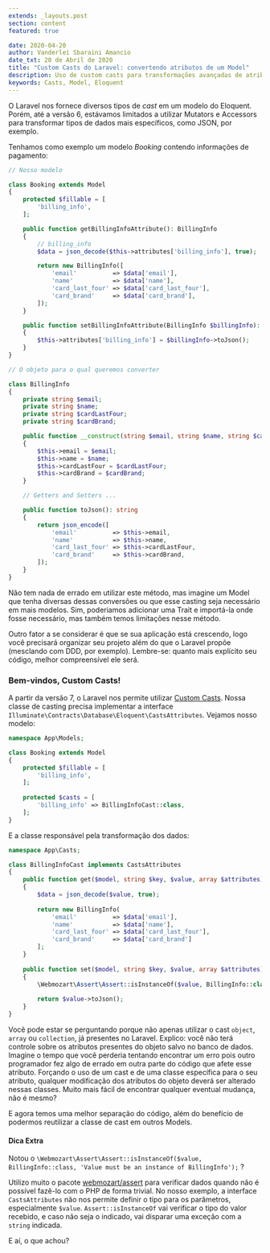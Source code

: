 ```yaml
---
extends: _layouts.post
section: content
featured: true

date: 2020-04-20
author: Vanderlei Sbaraini Amancio
date_txt: 20 de Abril de 2020
title: "Custom Casts do Laravel: convertendo atributos de um Model"
description: Uso de custom casts para transformações avançadas de atributos em modelos do Eloquent.
keywords: Casts, Model, Eloquent
---
```


O Laravel nos fornece diversos tipos de _cast_ em um modelo do Eloquent. Porém, até a versão 6, estávamos limitados a utilizar Mutators e Accessors para transformar tipos de dados mais específicos, como JSON, por exemplo.

Tenhamos como exemplo um modelo _Booking_ contendo informações de pagamento:

```php
// Nosso modelo

class Booking extends Model
{
    protected $fillable = [
        'billing_info',
    ];

    public function getBillingInfoAttribute(): BillingInfo
    {
        // billing_info
        $data = json_decode($this->attributes['billing_info'], true);

        return new BillingInfo([
            'email'          => $data['email'],
            'name'           => $data['name'],
            'card_last_four' => $data['card_last_four'],
            'card_brand'     => $data['card_brand'],
        ]);
    }

    public function setBillingInfoAttribute(BillingInfo $billingInfo): void
    {
        $this->attributes['billing_info'] = $billingInfo->toJson();
    }
}
```

```php
// O objeto para o qual queremos converter

class BillingInfo
{
    private string $email;
    private string $name;
    private string $cardLastFour;
    private string $cardBrand;

    public function __construct(string $email, string $name, string $cardLastFour, string $cardBrand)
    {
        $this->email = $email;
        $this->name = $name;
        $this->cardLastFour = $cardLastFour;
        $this->cardBrand = $cardBrand;
    }

    // Getters and Setters ...

    public function toJson(): string
    {
        return json_encode([
            'email'          => $this->email,
            'name'           => $this->name,
            'card_last_four' => $this->cardLastFour,
            'card_brand'     => $this->cardBrand,
        ]);
    }
}
```

Não tem nada de errado em utilizar este método, mas imagine um Model que tenha diversas dessas conversões ou que esse casting seja necessário em mais modelos. Sim, poderiamos adicionar uma Trait e importá-la onde fosse necessário, mas também temos limitações nesse método.

Outro fator a se considerar é que se sua aplicação está crescendo, logo você precisará organizar seu projeto além do que o Laravel propõe (mesclando com DDD, por exemplo). Lembre-se: quanto mais explícito seu código, melhor compreensível ele será.


### Bem-vindos, Custom Casts!

A partir da versão 7, o Laravel nos permite utilizar [Custom Casts](https://laravel.com/docs/7.x/eloquent-mutators#custom-casts). Nossa classe de casting precisa implementar a interface `Illuminate\Contracts\Database\Eloquent\CastsAttributes`. Vejamos nosso modelo:

```php
namespace App\Models;

class Booking extends Model
{
    protected $fillable = [
        'billing_info',
    ];
    
    protected $casts = [
        'billing_info' => BillingInfoCast::class,
    ];
}

```

E a classe responsável pela transformação dos dados:

```php
namespace App\Casts;

class BillingInfoCast implements CastsAttributes
{
    public function get($model, string $key, $value, array $attributes)
    {
        $data = json_decode($value, true);
        
        return new BillingInfo(
            'email'          => $data['email'],
            'name'           => $data['name'],
            'card_last_four' => $data['card_last_four'],
            'card_brand'     => $data['card_brand']
        ];
    }
    
    public function set($model, string $key, $value, array $attributes)
    {
    	\Webmozart\Assert\Assert::isInstanceOf($value, BillingInfo::class, 'Value must be an instance of BillingInfo');
    
        return $value->toJson();
    }
}
```

Você pode estar se perguntando porque não apenas utilizar o cast `object`, `array` ou `collection`, já presentes no Laravel. Explico: você não terá controle sobre os atributos presentes do objeto salvo no banco de dados. Imagine o tempo que você perderia tentando encontrar um erro pois outro programador fez algo de errado em outra parte do código que afete esse atributo. Forçando o uso de um cast e de uma classe específica para o seu atributo, qualquer modificação dos atributos do objeto deverá ser alterado nessas classes. Muito mais fácil de encontrar qualquer eventual mudança, não é mesmo?

E agora temos uma melhor separação do código, além do benefício de podermos reutilizar a classe de cast em outros Models.

#### Dica Extra

Notou o `\Webmozart\Assert\Assert::isInstanceOf($value, BillingInfo::class, 'Value must be an instance of BillingInfo');` ?

Utilizo muito  o pacote [webmozart/assert](https://github.com/webmozart/assert) para verificar dados quando não é possível fazê-lo com o PHP de forma trivial. No nosso exemplo,  a interface `CastsAttributes` não nos permite definir o tipo para os parâmetros, especialmente `$value`. `Assert::isInstanceOf` vai verificar o tipo do valor recebido, e caso não seja o indicado, vai disparar uma exceção com a `string` indicada.


E aí, o que achou?
